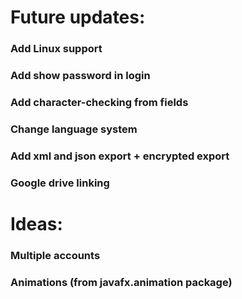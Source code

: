 # Future updates: 
### Add Linux support
### Add show password in login
### Add character-checking from fields
### Change language system
### Add xml and json export + encrypted export
### Google drive linking

# Ideas:
### Multiple accounts
### Animations (from javafx.animation package)